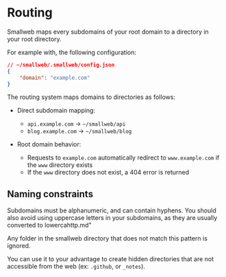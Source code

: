 # Routing

Smallweb maps every subdomains of your root domain to a directory in your root directory.

For example with, the following configuration:

```json
// ~/smallweb/.smallweb/config.json
{
    "domain": "example.com"
}
```

The routing system maps domains to directories as follows:

- Direct subdomain mapping:
  - `api.example.com` → `~/smallweb/api`
  - `blog.example.com` → `~/smallweb/blog`

- Root domain behavior:
  - Requests to `example.com` automatically redirect to `www.example.com` if the `www` directory exists
  - If the `www` directory does not exist, a 404 error is returned

## Naming constraints

Subdomains must be alphanumeric, and can contain hyphens. You should also avoid using uppercase letters in your subdomains, as they are usually converted to lowercahttp.md"

Any folder in the smallweb directory that does not match this pattern is ignored.

You can use it to your advantage to create hidden directories that are not accessible from the web (ex: `.github`, or `_notes`).
